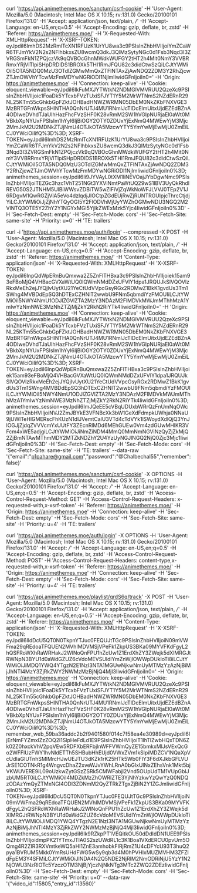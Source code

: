 curl 'https://api.animethemes.moe/sanctum/csrf-cookie' -H 'User-Agent: Mozilla/5.0 (Macintosh; Intel Mac OS X 10.15; rv:131.0) Gecko/20100101 Firefox/131.0' -H 'Accept: application/json, text/plain, */*' -H 'Accept-Language: en-US,en;q=0.5' -H 'Accept-Encoding: gzip, deflate, br, zstd' -H 'Referer: https://animethemes.moe/' -H 'X-Requested-With: XMLHttpRequest' -H 'X-XSRF-TOKEN: eyJpdiI6ImhDS2MzRmlTcXN1RFUzK1UrYU8wa3c9PSIsInZhbHVlIjoiYmZCaWR6TFJmYkV2N2s2NFlhbkxsZU8wcmQ3dkJ3QlMzSytyNGc0d1Fsb3Nqd3I3ZVRGSmFkN1ZPQjczVk9qQVBOcGhnMWdkWUFGY2tHT2h4Mit0NmY3VVBRRmxYRjVlTlpiSHpDRDlDS1BROXk5THI1RmJFQU82c3didCtwSzQiLCJtYWMiOiI5OTA5NDQ0MzU3OTdlZGMwMmQxZTFlNTAxZjAwNDQ2ZDM3Y2RhZjcwZTJmOWVhYTcwMzFmMDYwNGRiODI1NjlmIiwidGFnIjoiIn0=' -H 'Origin: https://animethemes.moe' -H 'Connection: keep-alive' -H 'Cookie: eloquent_viewable=eyJpdiI6IkFuMXJYTWtkN2NDMGlVMVRUU2QzeXc9PSIsInZhbHVlIjoic1FoaDk5YTcxbFVzTUxiSFJYT1Y5M2MrWTNmS2NZdERnR29NL25KTm55cGhkbGpFZktJOHBadHNWZWRMN05DbEM0NkZKbFNXVGE3MzBRTGFnWkpsSHlNTHA0QnNrUTJ4MU1RNmlJcTlDcElmUitxUjdEZEdBZnA4ODlweDVhdTJaUlhHazFhcFVzSHF0K28vRmM2SW1hVGlpNURjaEl0aWt0MVBkbXpNYUxFPSIsIm1hYyI6IjBiOGY2OTY0ZDUxYjExNmQ4MWEwYjM3Mjc2MmJkM2U2MDNkZTJjNmU4OTJkOTA5MzcwYTY5YmYwMjEwMjU0ZmEiLCJ0YWciOiIifQ%3D%3D; XSRF-TOKEN=eyJpdiI6ImhDS2MzRmlTcXN1RFUzK1UrYU8wa3c9PSIsInZhbHVlIjoiYmZCaWR6TFJmYkV2N2s2NFlhbkxsZU8wcmQ3dkJ3QlMzSytyNGc0d1Fsb3Nqd3I3ZVRGSmFkN1ZPQjczVk9qQVBOcGhnMWdkWUFGY2tHT2h4Mit0NmY3VVBRRmxYRjVlTlpiSHpDRDlDS1BROXk5THI1RmJFQU82c3didCtwSzQiLCJtYWMiOiI5OTA5NDQ0MzU3OTdlZGMwMmQxZTFlNTAxZjAwNDQ2ZDM3Y2RhZjcwZTJmOWVhYTcwMzFmMDYwNGRiODI1NjlmIiwidGFnIjoiIn0%3D; animethemes_session=eyJpdiI6Ii9JYVAyL0tXM1liNEVOajJYbDgwNmc9PSIsInZhbHVlIjoiTEZGc3hzc1VhT251NGt3YXViNmtPaWtUQ29wS1lBV3UyQkRhdlREVG50S2JTNHM5UlBiWWsvZDBiTW5wZlFiVjZqWkNoWFJLVVJ0TEp2V1J6RDgvM1QwRGZjVlA5eVo4dzlqdjJIOCtpZGdEUjRwZjRUNTRGUlpjcThrcCtjdjYiLCJtYWMiOiJjZjNhYTQyOGI5Y2FlODVhMjUyYWZhOGMwNDU3NGQ2M2VlNTQ3OTE5Y2ZhY2Y1NGYxMGI5YjlkZWExMzk5Yjc4IiwidGFnIjoiIn0%3D' -H 'Sec-Fetch-Dest: empty' -H 'Sec-Fetch-Mode: cors' -H 'Sec-Fetch-Site: same-site' -H 'Priority: u=0' -H 'TE: trailers'



curl -i 'https://api.animethemes.moe/auth/login' --compressed -X POST -H 'User-Agent: Mozilla/5.0 (Macintosh; Intel Mac OS X 10.15; rv:131.0) Gecko/20100101 Firefox/131.0' -H 'Accept: application/json, text/plain, */*' -H 'Accept-Language: en-US,en;q=0.5' -H 'Accept-Encoding: gzip, deflate, br, zstd' -H 'Referer: https://animethemes.moe/' -H 'Content-Type: application/json' -H 'X-Requested-With: XMLHttpRequest' -H 'X-XSRF-TOKEN: eyJpdiI6InpQdWpERnBuQmxwa2Z5ZnFlTHBxa3c9PSIsInZhbHVlIjoiek15am93eFBoMjQ4VHBacGVXaWtUQ0lQWmNMdDZxUFVlY1dpa1JRQUJkSlVQOVlzRkxMeEh2ejJYQjIvUytXU21YeCtUdVVpcGsyRGx2RDMwZ1BkK1gvdUs3Tm1SWng4MVBDdEpSQ3hDTExCZHNlT2wwbU9FNm5qbmdiYzFMOUIiLCJtYWMiOiI5NWY4NmU1ODJlZGVlZTA2MzY3NDAzM2FlMDVkMWJmMThhMzA1YmIwYzNmNWE3MzNhZTZjMjZkY2RkN2RiYTk4IiwidGFnIjoiIn0=' -H 'Origin: https://animethemes.moe' -H 'Connection: keep-alive' -H 'Cookie: eloquent_viewable=eyJpdiI6IkFuMXJYTWtkN2NDMGlVMVRUU2QzeXc9PSIsInZhbHVlIjoic1FoaDk5YTcxbFVzTUxiSFJYT1Y5M2MrWTNmS2NZdERnR29NL25KTm55cGhkbGpFZktJOHBadHNWZWRMN05DbEM0NkZKbFNXVGE3MzBRTGFnWkpsSHlNTHA0QnNrUTJ4MU1RNmlJcTlDcElmUitxUjdEZEdBZnA4ODlweDVhdTJaUlhHazFhcFVzSHF0K28vRmM2SW1hVGlpNURjaEl0aWt0MVBkbXpNYUxFPSIsIm1hYyI6IjBiOGY2OTY0ZDUxYjExNmQ4MWEwYjM3Mjc2MmJkM2U2MDNkZTJjNmU4OTJkOTA5MzcwYTY5YmYwMjEwMjU0ZmEiLCJ0YWciOiIifQ%3D%3D; XSRF-TOKEN=eyJpdiI6InpQdWpERnBuQmxwa2Z5ZnFlTHBxa3c9PSIsInZhbHVlIjoiek15am93eFBoMjQ4VHBacGVXaWtUQ0lQWmNMdDZxUFVlY1dpa1JRQUJkSlVQOVlzRkxMeEh2ejJYQjIvUytXU21YeCtUdVVpcGsyRGx2RDMwZ1BkK1gvdUs3Tm1SWng4MVBDdEpSQ3hDTExCZHNlT2wwbU9FNm5qbmdiYzFMOUIiLCJtYWMiOiI5NWY4NmU1ODJlZGVlZTA2MzY3NDAzM2FlMDVkMWJmMThhMzA1YmIwYzNmNWE3MzNhZTZjMjZkY2RkN2RiYTk4IiwidGFnIjoiIn0%3D; animethemes_session=eyJpdiI6ImJQeEE5cVBqUDUxbWRrQzFnUmNqOWc9PSIsInZhbHVlIjoiNVJ2ZmJBYkE3VFNBcXk3bW1GeXdFdmpkUWhja0NNaU9jUWlTeHlGMERscFhKUzN1dlJVemtCalU3VTd4cTdVYk1lSWoydXdlQjQ3YnJlOGJjZjdqZVVVcmYxUUtFY3ZEcnRlMDd6MEhGUEw0Vm4zdGUwMHlKR3VFcm4xWE5adjgiLCJtYWMiOiJiNmZiNDM4MmQ0MmNmNGViNzQyZjZkMjQ2ZjBmNTAwMThmMDY2MTZkNDZhY2U4YzUyNGJlNGQ2NjQ0Zjc3Mjc1IiwidGFnIjoiIn0%3D' -H 'Sec-Fetch-Dest: empty' -H 'Sec-Fetch-Mode: cors' -H 'Sec-Fetch-Site: same-site' -H 'TE: trailers' --data-raw '{"email":"p1pahare@gmail.com","password":"@Chalbechal55","remember":false}'


curl 'https://api.animethemes.moe/sanctum/csrf-cookie' -X OPTIONS -H 'User-Agent: Mozilla/5.0 (Macintosh; Intel Mac OS X 10.15; rv:131.0) Gecko/20100101 Firefox/131.0' -H 'Accept: */*' -H 'Accept-Language: en-US,en;q=0.5' -H 'Accept-Encoding: gzip, deflate, br, zstd' -H 'Access-Control-Request-Method: GET' -H 'Access-Control-Request-Headers: x-requested-with,x-xsrf-token' -H 'Referer: https://animethemes.moe/' -H 'Origin: https://animethemes.moe' -H 'Connection: keep-alive' -H 'Sec-Fetch-Dest: empty' -H 'Sec-Fetch-Mode: cors' -H 'Sec-Fetch-Site: same-site' -H 'Priority: u=4' -H 'TE: trailers'

curl 'https://api.animethemes.moe/auth/login' -X OPTIONS -H 'User-Agent: Mozilla/5.0 (Macintosh; Intel Mac OS X 10.15; rv:131.0) Gecko/20100101 Firefox/131.0' -H 'Accept: */*' -H 'Accept-Language: en-US,en;q=0.5' -H 'Accept-Encoding: gzip, deflate, br, zstd' -H 'Access-Control-Request-Method: POST' -H 'Access-Control-Request-Headers: content-type,x-requested-with,x-xsrf-token' -H 'Referer: https://animethemes.moe/' -H 'Origin: https://animethemes.moe' -H 'Connection: keep-alive' -H 'Sec-Fetch-Dest: empty' -H 'Sec-Fetch-Mode: cors' -H 'Sec-Fetch-Site: same-site' -H 'Priority: u=4' -H 'TE: trailers'


curl 'https://api.animethemes.moe/playlist/qrdS6q/track' -X POST -H 'User-Agent: Mozilla/5.0 (Macintosh; Intel Mac OS X 10.15; rv:131.0) Gecko/20100101 Firefox/131.0' -H 'Accept: application/json, text/plain, */*' -H 'Accept-Language: en-US,en;q=0.5' -H 'Accept-Encoding: gzip, deflate, br, zstd' -H 'Referer: https://animethemes.moe/' -H 'Content-Type: application/json' -H 'X-Requested-With: XMLHttpRequest' -H 'X-XSRF-TOKEN: eyJpdiI6IldDcU5QT0N0TkpnYTJuc0FEQUJtTGc9PSIsInZhbHVlIjoiN09mVWFma29qREdoaTFQUEN2MVhIMDVMSjVPeFk1ZkpUS3BKa09MYVFKdFgyL2hQSFRoWXhRaWRHakJ2WlNoQnFPU1hZcUw1Z1ErdXhZY3ZWejk5dXlMRGJtRWNpN3BYU1d0aWdGZUZ6cVdoMEVSUldlYmZnWjlOWWpDUkloTi8iLCJtYWMiOiJiMDQ1YWQ4YTgzN2E1NzI3NTA1MGUwNjkwNmUyMTMzYzAzNjBiMjJhNTI4MzY3ZjRkZWY2NWMzMzBjNjQ4MjI3IiwidGFnIjoiIn0=' -H 'Origin: https://animethemes.moe' -H 'Connection: keep-alive' -H 'Cookie: eloquent_viewable=eyJpdiI6IkFuMXJYTWtkN2NDMGlVMVRUU2QzeXc9PSIsInZhbHVlIjoic1FoaDk5YTcxbFVzTUxiSFJYT1Y5M2MrWTNmS2NZdERnR29NL25KTm55cGhkbGpFZktJOHBadHNWZWRMN05DbEM0NkZKbFNXVGE3MzBRTGFnWkpsSHlNTHA0QnNrUTJ4MU1RNmlJcTlDcElmUitxUjdEZEdBZnA4ODlweDVhdTJaUlhHazFhcFVzSHF0K28vRmM2SW1hVGlpNURjaEl0aWt0MVBkbXpNYUxFPSIsIm1hYyI6IjBiOGY2OTY0ZDUxYjExNmQ4MWEwYjM3Mjc2MmJkM2U2MDNkZTJjNmU4OTJkOTA5MzcwYTY5YmYwMjEwMjU0ZmEiLCJ0YWciOiIifQ%3D%3D; remember_web_59ba36addc2b2f9401580f014c7f58ea4e30989d=eyJpdiI6IjErNmFYZmxlZzZOQ2l1SlpHeFdLd1E9PSIsInZhbHVlIjoiT1lhTlZwbHQxTDN6Zk02Z0hxckVhV2pqVEw5RDFXbERFbjlnWFFVWmQyZE15bmkxMlJsVExQcGo2WFFlUzFWY1hvNldETTh5SHBubHhEUjd0VWxZVm1kSlpiMDZCV1NQaXpVcUdIaGlUTnhSMlMrcHJwUEJTU3dKZk1rK25HTk5Wb0FlY3F6dXJkbGFLVUJrSE1COTNkR1g4WngvcDhaZ2xveWJvYWhLRnA0bGlxUlNxZEhsVnk1Mkt5bjVKWUVERE9iL09oUzkwZytGSzZSRk5CMWFabjl2Vnd5OUpUdTM1VUpGblJzbUM5RT0iLCJtYWMiOiI4MDZkMzZhOWRlZTE3YjNhYzkwYzQwYzQ0NDQzODAzYmQyZTMxNGI4ODI3ZDNmM2QyZTRkZTgxZjBiN2Y1ZGJmIiwidGFnIjoiIn0%3D; XSRF-TOKEN=eyJpdiI6IldDcU5QT0N0TkpnYTJuc0FEQUJtTGc9PSIsInZhbHVlIjoiN09mVWFma29qREdoaTFQUEN2MVhIMDVMSjVPeFk1ZkpUS3BKa09MYVFKdFgyL2hQSFRoWXhRaWRHakJ2WlNoQnFPU1hZcUw1Z1ErdXhZY3ZWejk5dXlMRGJtRWNpN3BYU1d0aWdGZUZ6cVdoMEVSUldlYmZnWjlOWWpDUkloTi8iLCJtYWMiOiJiMDQ1YWQ4YTgzN2E1NzI3NTA1MGUwNjkwNmUyMTMzYzAzNjBiMjJhNTI4MzY3ZjRkZWY2NWMzMzBjNjQ4MjI3IiwidGFnIjoiIn0%3D; animethemes_session=eyJpdiI6Ik9RZkpPT1VEQitkOU50dDdIdDN1UEE9PSIsInZhbHVlIjoidmpPK21YTmxJTlA0S2szUWdRL1c3K1Boa1VXdERCU0pvUm5OQmg4R2ZIR3RXVmtkeWQ5aHI1ZnE3amhobkFIRjRmZ1U4cDFYcU93T3huQ2pya1BVRUM5Mkk0YmRsUHdFWG5wSy9qb3d4M0hPVHlxMUZMVHM3ZFZldFpEM3Y4SFMiLCJtYWMiOiJlNDA4N2Q5NDE2NjRlM2NmODRiNjU5YzY1N2NjOWU3NzRlOTc5YzczOTM3NjBjYjczNjNkNTg3MTc2ZWQ2ZDEzIiwidGFnIjoiIn0%3D' -H 'Sec-Fetch-Dest: empty' -H 'Sec-Fetch-Mode: cors' -H 'Sec-Fetch-Site: same-site' -H 'Priority: u=0' --data-raw '{"video_id":15805,"entry_id":13560}'


